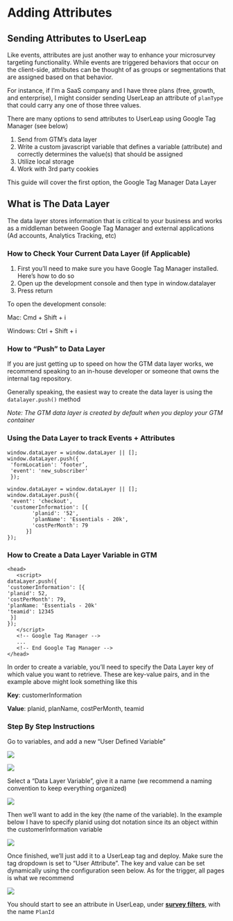 # Adding Attributes

## Sending Attributes to UserLeap

Like events, attributes are just another way to enhance your microsurvey targeting functionality. While events are triggered behaviors that occur on the client-side, attributes can be thought of as groups or segmentations that are assigned based on that behavior.

For instance, if I’m a SaaS company and I have three plans \(free, growth, and enterprise\), I might consider sending UserLeap an attribute of `planType` that could carry any one of those three values. 

There are many options to send attributes to UserLeap using Google Tag Manager \(see below\)

1. Send from GTM’s data layer 
2. Write a custom javascript variable that defines a variable \(attribute\) and correctly determines the value\(s\) that should be assigned
3. Utilize local storage
4. Work with 3rd party cookies

This guide will cover the first option, the Google Tag Manager Data Layer

## What is The Data Layer

The data layer stores information that is critical to your business and works as a middleman between Google Tag Manager and external applications \(Ad accounts, Analytics Tracking, etc\)

### How to Check Your Current Data Layer \(if Applicable\)

1. First you’ll need to make sure you have Google Tag Manager installed. Here’s how to do so
2. Open up the development console and then type in window.datalayer
3. Press return

To open the development console:

Mac: Cmd + Shift + i

Windows: Ctrl + Shift + i

### How to “Push” to Data Layer

If you are just getting up to speed on how the GTM data layer works, we recommend speaking to an in-house developer or someone that owns the internal tag repository. 

Generally speaking, the easiest way to create the data layer is using the `datalayer.push()` method

_Note: The GTM data layer is created by default when you deploy your GTM container_

###  Using the Data Layer to track Events + Attributes

```text
window.dataLayer = window.dataLayer || [];
window.dataLayer.push({
 'formLocation': ‘footer’,
 'event': 'new_subscriber'
 });
```

```text
window.dataLayer = window.dataLayer || []; 
window.dataLayer.push({ 
 'event': 'checkout', 
 'customerInformation': [{
        'planid': '52',
        'planName': 'Essentials - 20k',
        'costPerMonth': 79
      }]
});
```

### How to Create a Data Layer Variable in GTM

```text
<head>
   <script>
dataLayer.push({
'customerInformation': [{
'planid': 52,
'costPerMonth': 79,
'planName: 'Essentials - 20k'
'teamid': 12345
 }]
});
   </script>
   <!-- Google Tag Manager -->
   ...
   <!-- End Google Tag Manager -->
</head>
```

In order to create a variable, you’ll need to specify the Data Layer key of which value you want to retrieve. These are key-value pairs, and in the example above might look something like this

 **Key**: customerInformation

 **Value**: planid, planName, costPerMonth, teamid

### **Step By Step** Instructions

Go to variables, and add a new “User Defined Variable”



![](https://lh6.googleusercontent.com/6JcOziYB0rVf9FWk11t-kXf1z2RtUAxK9TcVQDYeW4D0l7qCl7X0FjMjXk-8b1jt9Gko2nPCYGatZY5FrjYevVj4QIE_SAVqBTtByIuhQLODXpCRfFLub9Yh5-JZlmzeYPGmp38S)

![](https://lh6.googleusercontent.com/dOwAfN17wA60qNSZVuOY8HkgLZcBTfHrNabS-0gTEszulUy7WCufvaNNooWkSzdoY52VUhj8GPP-wbY-_hSkTtCu4yb0LfYMwdcKR4n1CHGwMYRcWfq46LQRvvRSTQRrLlx3SxZT)

  
Select a “Data Layer Variable”, give it a name \(we recommend a naming convention to keep everything organized\)

![](https://lh4.googleusercontent.com/H57CRHYLKz048N-N2FQLPOwYGQ9taqcjJseBZaLfrTMzwv1jLJkoAzqU4KclJeDrYlohFJabh-9d0egLLrRItlslmk1jSyfbgUhu4DhREtRWnTLbqvezvviXiEw_47ld2uw5gUA4)

Then we’ll want to add in the key \(the name of the variable\). In the example below I have to specify planid using dot notation since its an object within the customerInformation variable

![](https://lh6.googleusercontent.com/rUijyxjt-7ANzNW9wI6RlO1VUmHlKAsUJU_dl_jv1C16IVJjZhDVPG8azhnn0H2TI1ovU9lHpgeAprtDxrFSZsHpyD3XjJrFzT5FI5SfrTCPaY514gP9Wyjcxd_nkN0tPf9Gf-gj)

Once finished, we’ll just add it to a UserLeap tag and deploy. Make sure the tag dropdown is set to “User Attribute”. The key and value can be set dynamically using the configuration seen below. As for the trigger, all pages is what we recommend

![](https://p35.tr2.n0.cdn.getcloudapp.com/items/v1ubPq4J/8626a017-1802-424e-bd68-93267d229929.jpg?v=a66770d82345e23ceb1bed800766fb8d)

You should start to see an attribute in UserLeap, under [**survey filters**](../../../product-definitions/interacting-with-survey-filters-and-triggers.md), with the name `PlanId`

